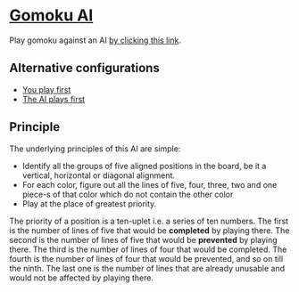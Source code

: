 # [Gomoku AI](https://gomokuai.vercel.app/)

Play gomoku against an AI [by clicking this link](https://gomokuai.vercel.app/).

## Alternative configurations

- [You play first](https://gomokuai.vercel.app/)
- [The AI plays first](https://gomokuai.vercel.app/?aiplaysfirst)

## Principle

The underlying principles of this AI are simple:

- Identify all the groups of five aligned positions in the board, be it a vertical, horizontal or diagonal alignment.
- For each color, figure out all the lines of five, four, three, two and one piece-s of that color which do not contain the other color
- Play at the place of greatest priority.

The priority of a position is a ten-uplet i.e. a series of ten numbers. The first is the number of lines of five that would be **completed** by playing there. The second is the number of lines of five that would be **prevented** by playing there. The third is the number of lines of four that would be completed. The fourth is the number of lines of four that would be prevented, and so on till the ninth. The last one is the number of lines that are already unusable and would not be affected by playing there.
